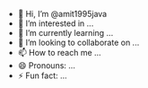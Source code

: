 - 👋 Hi, I’m @amit1995java
- 👀 I’m interested in ...
- 🌱 I’m currently learning ...
- 💞️ I’m looking to collaborate on ...
- 📫 How to reach me ...
- 😄 Pronouns: ...
- ⚡ Fun fact: ...

<!---
amit1995java/amit1995java is a ✨ special ✨ repository because its `README.md` (this file) appears on your GitHub profile.
You can click the Preview link to take a look at your changes.
--->
